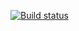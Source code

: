 [![Build status](https://ci.appveyor.com/api/projects/status/0w9eqc8paccfacxi?svg=true)](https://ci.appveyor.com/project/av-perova/at-10)